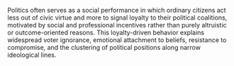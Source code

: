 Politics often serves as a social performance in which ordinary citizens act less out of civic virtue and more to signal loyalty to their political coalitions, motivated by social and professional incentives rather than purely altruistic or outcome-oriented reasons. This loyalty-driven behavior explains widespread voter ignorance, emotional attachment to beliefs, resistance to compromise, and the clustering of political positions along narrow ideological lines.
